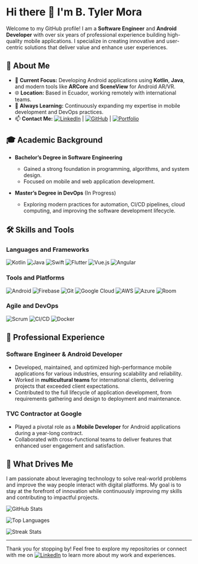 # Hi there 👋 I'm B. Tyler Mora

Welcome to my GitHub profile! I am a **Software Engineer** and **Android Developer** with over six years of professional experience building high-quality mobile applications. I specialize in creating innovative and user-centric solutions that deliver value and enhance user experiences.

## 🌟 About Me

- 🔭 **Current Focus:** Developing Android applications using **Kotlin**, **Java**, and modern tools like **ARCore** and **SceneView** for Android AR/VR.
- 🌐 **Location:** Based in Ecuador, working remotely with international teams.
- 🌱 **Always Learning:** Continuously expanding my expertise in mobile development and DevOps practices.
- 📫 **Contact Me:** [![LinkedIn](https://img.shields.io/badge/LinkedIn-0077B5?style=for-the-badge&logo=linkedin&logoColor=white)](https://www.linkedin.com/in/briantylerec/) | [![GitHub](https://img.shields.io/badge/GitHub-100000?style=for-the-badge&logo=github&logoColor=white)](https://github.com/briantylerec) | [![Portfolio](https://img.shields.io/badge/Portfolio-FF5722?style=for-the-badge&logo=web&logoColor=white)](https://portfolio.monk-soft.com/)


## 🎓 Academic Background

- **Bachelor’s Degree in Software Engineering**
  - Gained a strong foundation in programming, algorithms, and system design.
  - Focused on mobile and web application development.

- **Master’s Degree in DevOps** (In Progress)
  - Exploring modern practices for automation, CI/CD pipelines, cloud computing, and improving the software development lifecycle.

## 🛠️ Skills and Tools

### Languages and Frameworks
![Kotlin](https://img.shields.io/badge/Kotlin-7F52FF?style=for-the-badge&logo=kotlin&logoColor=white)
![Java](https://img.shields.io/badge/Java-007396?style=for-the-badge&logo=java&logoColor=white)
![Swift](https://img.shields.io/badge/Swift-FA7343?style=for-the-badge&logo=swift&logoColor=white)
![Flutter](https://img.shields.io/badge/Flutter-02569B?style=for-the-badge&logo=flutter&logoColor=white)
![Vue.js](https://img.shields.io/badge/Vue.js-4FC08D?style=for-the-badge&logo=vue.js&logoColor=white)
![Angular](https://img.shields.io/badge/Angular-DD0031?style=for-the-badge&logo=angular&logoColor=white)

### Tools and Platforms
![Android](https://img.shields.io/badge/Android-3DDC84?style=for-the-badge&logo=android&logoColor=white)
![Firebase](https://img.shields.io/badge/Firebase-FFCA28?style=for-the-badge&logo=firebase&logoColor=black)
![Git](https://img.shields.io/badge/Git-F05032?style=for-the-badge&logo=git&logoColor=white)
![Google Cloud](https://img.shields.io/badge/Google_Cloud-4285F4?style=for-the-badge&logo=google-cloud&logoColor=white)
![AWS](https://img.shields.io/badge/AWS-232F3E?style=for-the-badge&logo=amazon-aws&logoColor=white)
![Azure](https://img.shields.io/badge/Azure-0078D4?style=for-the-badge&logo=microsoft-azure&logoColor=white)
![Room](https://img.shields.io/badge/Room-1572B6?style=for-the-badge&logo=room&logoColor=white)

### Agile and DevOps
![Scrum](https://img.shields.io/badge/Scrum-6DB33F?style=for-the-badge&logo=scrumalliance&logoColor=white)
![CI/CD](https://img.shields.io/badge/CI/CD-EC4A3F?style=for-the-badge&logo=gitlab&logoColor=white)
![Docker](https://img.shields.io/badge/Docker-2496ED?style=for-the-badge&logo=docker&logoColor=white)

## 💼 Professional Experience

### **Software Engineer & Android Developer**
- Developed, maintained, and optimized high-performance mobile applications for various industries, ensuring scalability and reliability.
- Worked in **multicultural teams** for international clients, delivering projects that exceeded client expectations.
- Contributed to the full lifecycle of application development, from requirements gathering and design to deployment and maintenance.

### **TVC Contractor at Google**
- Played a pivotal role as a **Mobile Developer** for Android applications during a year-long contract.
- Collaborated with cross-functional teams to deliver features that enhanced user engagement and satisfaction.

## 🌟 What Drives Me

I am passionate about leveraging technology to solve real-world problems and improve the way people interact with digital platforms. My goal is to stay at the forefront of innovation while continuously improving my skills and contributing to impactful projects.

![GitHub Stats](https://github-readme-stats.vercel.app/api?username=briantylerec&show_icons=true&theme=radical)

![Top Languages](https://github-readme-stats.vercel.app/api/top-langs/?username=briantylerec&layout=compact&theme=radical)

![Streak Stats](https://github-readme-streak-stats.herokuapp.com/?user=briantylerec&theme=radical)


---

Thank you for stopping by! Feel free to explore my repositories or connect with me on [![LinkedIn](https://img.shields.io/badge/LinkedIn-0077B5?style=for-the-badge&logo=linkedin&logoColor=white)](https://www.linkedin.com/in/briantylerec/) to learn more about my work and experiences.
